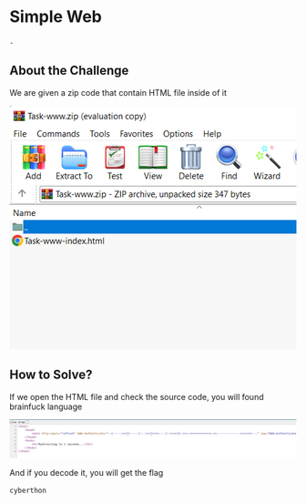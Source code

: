 # Simple Web
`-`

## About the Challenge
We are given a zip code that contain HTML file inside of it

![preview](images/preview.png)

## How to Solve?
If we open the HTML file and check the source code, you will found brainfuck language

![brainfuck](images/brainfuck.png)

And if you decode it, you will get the flag

```
cyberthon
```